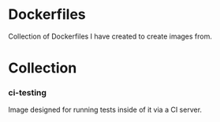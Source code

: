 # Dockerfiles

Collection of Dockerfiles I have created to create images from. 

# Collection

### ci-testing

Image designed for running tests inside of it via a CI server. 
